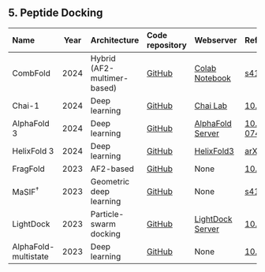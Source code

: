 ## 5. Peptide Docking

| **Name**    | **Year** | **Architecture**            | **Code repository**                                                  | **Webserver**                                                                                   | **Reference**                                               |
|:------------|:--------:|:----------------------------|:---------------------------------------------------------------------|:------------------------------------------------------------------------------------------------|:------------------------------------------------------------|
| CombFold    | 2024     | Hybrid (AF2-multimer-based) | [GitHub](https://github.com/dina-lab3D/CombFold)                     | [Colab Notebook](https://colab.research.google.com/github/dina-lab3D/CombFold/blob/master/CombFold.ipynb) | [s41592-024-02174-0](https://doi.org/10.1038/s41592-024-02174-0) |
| Chai-1                | 2024     | Deep learning                                  | [GitHub](https://github.com/chaidiscovery/chai-lab)            | [Chai Lab](https://lab.chaidiscovery.com/)                                     | [10.1101/2024.10.10.615955](https://doi.org/10.1101/2024.10.10.615955)       |
| AlphaFold 3           | 2024     | Deep learning                                  | [GitHub](https://github.com/google-deepmind/alphafold3)        | [AlphaFold Server](https://alphafoldserver.com/)                               | [10.1038/s41586-024-07487-w](https://doi.org/10.1038/s41586-024-07487-w)     |
| HelixFold 3   | 2024     | Deep learning                                  | [GitHub](https://github.com/PaddlePaddle/PaddleHelix)          | [HelixFold3](https://paddlehelix.baidu.com/app/all/helixfold3/forecast)        | [arXiv:2408.16975](https://arxiv.org/abs/2408.16975)                         |
| FragFold    | 2023     | AF2-based                   | [GitHub](https://github.com/swanss/FragFold)                         | None                                                                                            | [10.1101/2023.12.19.572389](https://doi.org/10.1101/2023.12.19.572389) |
| MaSIF<sup>†</sup>   | 2023     | Geometric deep learning   | [GitHub](https://github.com/LPDI-EPFL/masif_seed)                    | None                                                                                            | [s41586-023-05993-x](https://doi.org/10.1038/s41586-023-05993-x)        |
| LightDock  | 2023     | Particle-swarm docking      | [GitHub](https://github.com/lightdock)                               | [LightDock Server](https://server.lightdock.org/)                                               | [10.1093/nar/gkad327](https://doi.org/10.1093/nar/gkad327)            |
| AlphaFold-multistate  | 2023     | Deep learning                                  | [GitHub](https://github.com/huhlim/alphafold-multistate)       | None                                                                           | [10.1002/prot.26382](https://doi.org/10.1002/prot.26382)                     |




